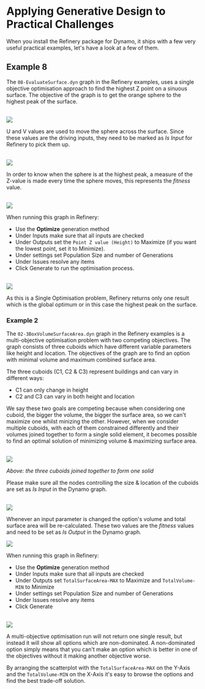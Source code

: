 # Applying Generative Design to Practical Challenges

When you install the Refinery package for Dynamo, it ships with a few very useful practical examples, let's have a look at a few of them.

## Example 8

The `08-EvaluateSurface.dyn` graph in the Refinery examples, uses a single objective optimisation approach to find the highest Z point on a sinuous surface. The objective of the graph is to get the orange sphere to the highest peak of the surface.  

<br/>
<img src="images/GenerativeDesign_SineWaveSurface.png">
<br/>

U and V values are used to move the sphere across the surface. Since these values are the driving inputs, they need to be marked as *Is Input* for Refinery to pick them up. 

<br/>
<img src="images/GenerativeDesign_Inputs_SineWave.png">
<br/>

In order to know when the sphere is at the highest peak, a measure of the Z-value is made every time the sphere moves, this represents the *fitness* value.

<br/>
<img src="images/GenerativeDesign_Outputs_SineWave.png">
<br/>

When running this graph in Refinery:

* Use the **Optimize** generation method
* Under Inputs make sure that all inputs are checked
* Under Outputs set the `Point Z value (Height)` to Maximize (if you want the lowest point, set it to Minimize).  
* Under settings set Population Size and number of Generations  
* Under Issues resolve any items
* Click Generate to run the optimisation process.

<br/>
<img src="images/GenerativeDesign_SineWave_Results.png">
<br/>

As this is a Single Optimisation problem, Refinery returns only one result which is the global optimum or in this case the highest peak on the surface.

### Example 2

The `02-3BoxVolumeSurfaceArea.dyn` graph in the Refinery examples is a multi-objective optimisation problem with two competing objectives. The graph consists of three cuboids which have different variable parameters like height and location. The objectives of the graph are to find an option with minimal volume and maximum combined surface area.

The three cuboids (C1, C2 & C3) represent buildings and can vary in different ways:

* C1 can only change in height
* C2 and C3 can vary in both height and location

We say these two goals are competing because when considering one cuboid, the bigger the volume, the bigger the surface area, so we can't maximize one whilst minizing the other. However, when we consider multiple cuboids, with each of them constrained differently and their volumes joined together to form a single solid element, it becomes possible to find an optimal solution of minimizing volume & maximizing surface area.

<br/>
<img src="images/GenerativeDesign_3BoxesSurfaceVolume.png">
<br/>

*Above: the three cuboids joined together to form one solid*

Please make sure all the nodes controlling the size & location of the cuboids are set as *Is Input* in the Dynamo graph.

<br/>
<img src="images/GenerativeDesign_3BoxesSurfaceVolume_Inputs.png">
<br/>

Whenever an input parameter is changed the option's volume and total surface area will be re-calculated. These two values are the *fitness* values and need to be set as *Is Output* in the Dynamo graph.

<img src="images/GenerativeDesign_3BoxesSurfaceVolume_Outputs.png">
<br/>

When running this graph in Refinery:

* Use the **Optimize** generation method
* Under Inputs make sure that all inputs are checked
* Under Outputs set `TotalSurfaceArea-MAX` to Maximize and `TotalVolume-MIN` to Minimize
* Under settings set Population Size and number of Generations  
* Under Issues resolve any items
* Click Generate

<br/>
<img src="images/GenerativeDesign_3BoxesSurfaceVolume_Result.png">
<br/>

A multi-objective optimisation run will not return one single result, but instead it will show all options which are non-dominated. A non-dominated option simply means that you can't make an option which is better in one of the objectives without it making another objective worse. 

By arranging the scatterplot with the `TotalSurfaceArea-MAX` on the Y-Axis and the `TotalVolume-MIN` on the X-Axis it's easy to browse the options and find the best trade-off solution.